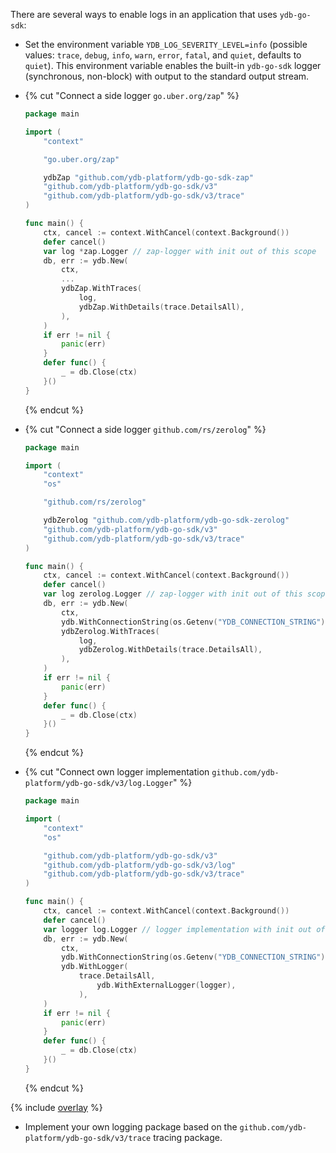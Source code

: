 There are several ways to enable logs in an application that uses `ydb-go-sdk`:

* Set the environment variable `YDB_LOG_SEVERITY_LEVEL=info` (possible values: `trace`, `debug`, `info`, `warn`, `error`, `fatal`, and `quiet`, defaults to `quiet`).
This environment variable enables the built-in `ydb-go-sdk` logger (synchronous, non-block) with output to the standard output stream.
* {% cut "Connect a side logger `go.uber.org/zap`" %}

    ```go
    package main
    
    import (
        "context"
    
        "go.uber.org/zap"
    
        ydbZap "github.com/ydb-platform/ydb-go-sdk-zap"
        "github.com/ydb-platform/ydb-go-sdk/v3"
        "github.com/ydb-platform/ydb-go-sdk/v3/trace"
    )
    
    func main() {
        ctx, cancel := context.WithCancel(context.Background())
        defer cancel()
        var log *zap.Logger // zap-logger with init out of this scope
        db, err := ydb.New(
            ctx,
            ...
            ydbZap.WithTraces(
                log,
                ydbZap.WithDetails(trace.DetailsAll),
            ),
        )
        if err != nil {
            panic(err)
        }
        defer func() {
            _ = db.Close(ctx)
        }()
    }
    ```

    {% endcut %}
* {% cut "Connect a side logger `github.com/rs/zerolog`" %}

    ```go
    package main
    
    import (
        "context"
        "os"
    
        "github.com/rs/zerolog"
    
        ydbZerolog "github.com/ydb-platform/ydb-go-sdk-zerolog"
        "github.com/ydb-platform/ydb-go-sdk/v3"
        "github.com/ydb-platform/ydb-go-sdk/v3/trace"
    )
    
    func main() {
        ctx, cancel := context.WithCancel(context.Background())
        defer cancel()
        var log zerolog.Logger // zap-logger with init out of this scope
        db, err := ydb.New(
            ctx,
            ydb.WithConnectionString(os.Getenv("YDB_CONNECTION_STRING")),
            ydbZerolog.WithTraces(
                log,
                ydbZerolog.WithDetails(trace.DetailsAll),
            ),
        )
        if err != nil {
            panic(err)
        }
        defer func() {
            _ = db.Close(ctx)
        }()
    }
    ```

    {% endcut %}
* {% cut "Connect own logger implementation `github.com/ydb-platform/ydb-go-sdk/v3/log.Logger`" %}

    ```go
    package main
    
    import (
        "context"
        "os"
    
        "github.com/ydb-platform/ydb-go-sdk/v3"
        "github.com/ydb-platform/ydb-go-sdk/v3/log"
        "github.com/ydb-platform/ydb-go-sdk/v3/trace"
    )
    
    func main() {
        ctx, cancel := context.WithCancel(context.Background())
        defer cancel()
        var logger log.Logger // logger implementation with init out of this scope
        db, err := ydb.New(
            ctx,
            ydb.WithConnectionString(os.Getenv("YDB_CONNECTION_STRING")),
            ydb.WithLogger(
                trace.DetailsAll,
    			    ydb.WithExternalLogger(logger),
    		    ),
        )
        if err != nil {
            panic(err)
        }
        defer func() {
            _ = db.Close(ctx)
        }()
    }
    ```

    {% endcut %}

{% include [overlay](go_appendix.md) %}

* Implement your own logging package based on the `github.com/ydb-platform/ydb-go-sdk/v3/trace` tracing package.